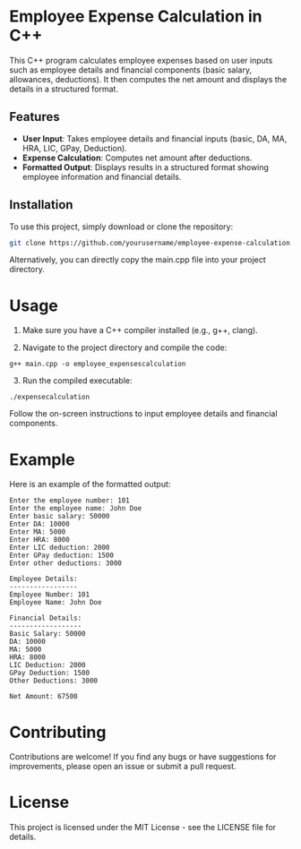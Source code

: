 # Employee Expense Calculation in C++

This C++ program calculates employee expenses based on user inputs such as employee details and financial components (basic salary, allowances, deductions). It then computes the net amount and displays the details in a structured format.

## Features

- **User Input**: Takes employee details and financial inputs (basic, DA, MA, HRA, LIC, GPay, Deduction).
- **Expense Calculation**: Computes net amount after deductions.
- **Formatted Output**: Displays results in a structured format showing employee information and financial details.

## Installation

To use this project, simply download or clone the repository:

```bash
git clone https://github.com/yourusername/employee-expense-calculation.git
```

Alternatively, you can directly copy the main.cpp file into your project directory.

# Usage
1. Make sure you have a C++ compiler installed (e.g., g++, clang).

2. Navigate to the project directory and compile the code:
```
g++ main.cpp -o employee_expensescalculation
```

3. Run the compiled executable:
```
./expensecalculation
```

Follow the on-screen instructions to input employee details and financial components.

# Example
Here is an example of the formatted output:
```
Enter the employee number: 101
Enter the employee name: John Doe
Enter basic salary: 50000
Enter DA: 10000
Enter MA: 5000
Enter HRA: 8000
Enter LIC deduction: 2000
Enter GPay deduction: 1500
Enter other deductions: 3000

Employee Details:
-----------------
Employee Number: 101
Employee Name: John Doe

Financial Details:
------------------
Basic Salary: 50000
DA: 10000
MA: 5000
HRA: 8000
LIC Deduction: 2000
GPay Deduction: 1500
Other Deductions: 3000

Net Amount: 67500
```

# Contributing
Contributions are welcome! If you find any bugs or have suggestions for improvements, please open an issue or submit a pull request.

# License
This project is licensed under the MIT License - see the LICENSE file for details.










